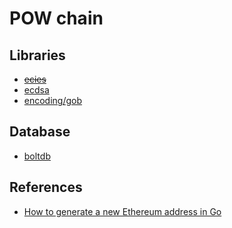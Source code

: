 # POW chain

## Libraries

- ~~[ecies](https://ecies.org/go/)~~
- [ecdsa](https://pkg.go.dev/crypto/ecdsa)
- [encoding/gob](https://pkg.go.dev/encoding/gob)

## Database

- [boltdb](https://github.com/boltdb/bolt)

## References

- [How to generate a new Ethereum address in Go](https://www.quicknode.com/guides/web3-sdks/how-to-generate-a-new-ethereum-address-in-go)
